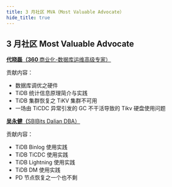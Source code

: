 ```yaml
---
title: 3 月社区 MVA（Most Valuable Advocate）
hide_title: true
---
```


## 3 月社区 Most Valuable Advocate

**[代晓磊（360 ](https://asktug.com/u/代晓磊_360/summary)**[商业化-数据库运维高级专家](https://asktug.com/u/代晓磊_360/summary)[）](https://asktug.com/u/代晓磊_360/summary)

贡献内容：

- 数据库调优之硬件
- TiDB 统计信息原理简介与实践
- TiDB 集群恢复之 TiKV 集群不可用
- 一场由 TiCDC 异常引发的 GC 不干活导致的 Tikv 硬盘使用问题

**[吴永健（](https://asktug.com/u/banana_jian/summary)**[SBIBits Dalian DBA](https://asktug.com/u/banana_jian/summary)[）](https://asktug.com/u/banana_jian/summary)

贡献内容：

- TiDB Binlog 使用实践
- TiDB TiCDC 使用实践
- TiDB Lightning 使用实践
- TiDB DM 使用实践
- PD 节点恢复之一个也不剩
